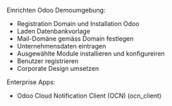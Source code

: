 Einrichten Odoo Demoumgebung:
* Registration Domain und Installation Odoo
* Laden Datenbankvorlage
* Mail-Domäne gemäss Domain festlegen
* Unternehmensdaten eintragen
* Ausgewählte Module installieren und konfigureiren
* Benutzer registrieren
* Corporate Design umsetzen

Enterprise Apps:
* Odoo Cloud Notification Client (OCN) (ocn_client)